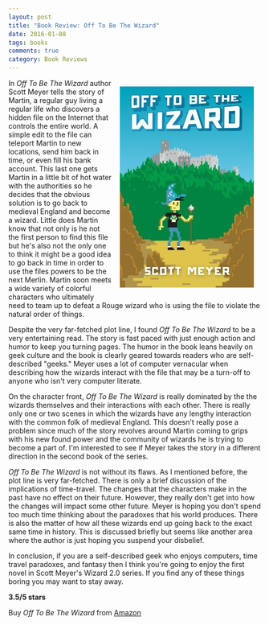 ```yaml
---
layout: post
title: "Book Review: Off To Be The Wizard"
date: 2016-01-08
tags: books
comments: true
category: Book Reviews
---
```


<img src="/images/off-to-be-the-wizard.jpg" style="float:right; margin:15px;"/>In *Off To Be The Wizard* author Scott Meyer tells the story of Martin, a regular guy living a regular life who discovers a hidden file on the Internet that controls the entire world. A simple edit to the file can teleport Martin to new locations, send him back in time, or even fill his bank account. This last one gets Martin in a little bit of hot water with the authorities so he decides that the obvious solution is to go back to medieval England and become a wizard. Little does Martin know that not only is he not the first person to find this file but he's also not the only one to think it might be a good idea to go back in time in order to use the files powers to be the next Merlin. Martin soon meets a wide variety of colorful characters who ultimately need to team up to defeat a Rouge wizard who is using the file to violate the natural order of things. 

Despite the very far-fetched plot line, I found *Off To Be The Wizard* to be a very entertaining read.  The story is fast paced with just enough action and humor to keep you turning pages.  The humor in the book leans heavily on geek culture and the book is clearly geared towards readers who are self-described "geeks."  Meyer uses a lot of computer vernacular when describing how the wizards interact with the file that may be a turn-off to anyone who isn't very computer literate. 

On the character front, *Off To Be The Wizard* is really dominated by the the wizards themselves and their interactions with each other.  There is really only one or two scenes in which the wizards have any lengthy interaction with the common folk of medieval England.  This doesn't really pose a problem since much of the story revolves around Martin coming to grips with his new found power and the community of wizards he is trying to become a part of.  I'm interested to see if Meyer takes the story in a different direction in the second book of the series.

*Off To Be The Wizard* is not without its flaws.  As I mentioned before, the plot line is very far-fetched.  There is only a brief discussion of the implications of time-travel. The changes that the characters make in the past have no effect on their future.  However, they really don't get into how the changes will impact some other future.  Meyer is hoping you don't spend too much time thinking about the paradoxes that his world produces.  There is also the matter of how all these wizards end up going back to the exact same time in history.  This is discussed briefly but seems like another area where the author is just hoping you suspend your disbelief.

In conclusion, if you are a self-described geek who enjoys computers, time travel paradoxes, and fantasy then I think you're going to enjoy the first novel in Scott Meyer's Wizard 2.0 series.  If you find any of these things boring you may want to stay away.

**3.5/5 stars**

Buy *Off To Be The Wizard* from [Amazon](http://www.amazon.com/Off-Be-Wizard-Magic-2-0/dp/1491592192)
